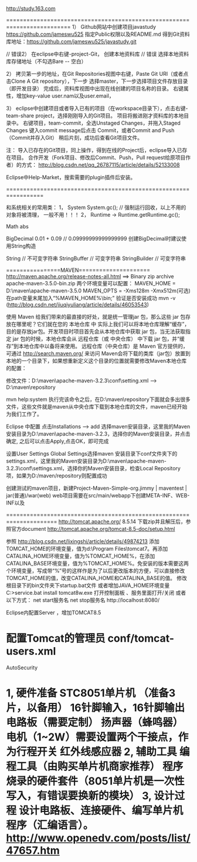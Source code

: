 ﻿http://study.163.com

=========================================================================
1） Github网站中创建项目javastudy   https://github.com/jameswu525
	指定Public权限以及README.md
	得到Git资料库地址：https://github.com/jameswu525/javastudy.git

// 错误2） 在eclipse中右键-project-Git， 创建本地资料库
// 错误	选择本地资料库存储地址（不勾选Bare -- 空白）

2） 拷贝第一步的地址，在Git Repositories视图中右键，Paste Git URI（或者点击Clone A Git repository），下一步
	选择master，下一步选择项目文件存放目录（即开发目录）
	完成后，资料库视图中出现在线创建的项目名称的目录。
	右键属性，增加key-value user.nam以及user.email，
	

3） eclipse中创建项目或者导入已有的项目（在workspace目录下），点击右键-team-share project，选择刚刚导入的Git项目。
	项目将搬进刚才资料库的本地目录中。
	右键项目，team-commit，全选Unstaged Changes，并拖入Staged Changes
	键入commit message后点击 Commit，或者Commit and Push（Commit并存入Git）
	稍后片刻，成功后查看Git项目文件。

注： 导入已存在的Git项目，同上操作，得到在线的Project后，eclipse导入已存在项目。
合作开发（Fork项目、修改后Commit、Push，Pull request给原项目作者）的方式： http://blog.csdn.net/qq_26787115/article/details/52133008

Eclipse中Help-Market，搜索需要的plugin插件后安装。

=================================================================

和系统相关的常用类：
1， System
	System.gc(); // 强制运行回收，以上不用的对象将被清理，  一般不用！！！
2， Runtime   -> Runtime.getRuntime.gc();

Math
abs

BigDecimal
0.01 + 0.09  // 0.09999999999999999
创建BigDecimal时建议使用String构造



String   // 不可变字符串
StringBuffer // 可变字符串
StringBuilder // 可变字符串



================MAVEN=====================
http://maven.apache.org/release-notes-all.html
==> Binary zip archive	apache-maven-3.5.0-bin.zip
两个环境变量可以配置：
MAVEN_HOME = D:\maven\apache-maven-3.5.0
MAVEN_OPTS = -Xms128m -Xmx512m(可选)
在path变量末尾加入“%MAVEN_HOME%\bin;”
验证是否安装成功       mvn -v
(http://blog.csdn.net/jiuqiyuliang/article/details/46053543)

使用 Maven 给我们带来的最直接的好处，就是统一管理jar 包，那么这些 jar 包存放在哪里呢？它们就在您的 本地仓库 中
实际上我们可以将本地仓库理解“缓存”，目的是存放jar包。开发项目时项目首先会从本地仓库中获取 jar 包，当无法获取指定 jar 包的时候，本地仓库会从 远程仓库（或 中央仓库） 中下载 jar 包，并“缓存”到本地仓库中以备将来使用。
远程仓库（中央仓库）是 Maven 官方提供的，可通过 http://search.maven.org/ 来访问
Maven会将下载的类库（jar包）放置到本地的一个目录下，如果想重新定义这个目录的位置就需要修改Maven本地仓库的配置：

修改文件：D:\maven\apache-maven-3.2.3\conf\setting.xml
--> <localRepository>D:\maven\repository</localRepository>

mvn help:system
执行完该命令之后，在D:\maven\repository下面就会多出很多文件，这些文件就是maven从中央仓库下载到本地仓库的文件，maven已经开始为我们工作了。


Eclipse 中配置
点击Installations –> add 选择maven安装目录，这里我的Maven安装目录为D:\maven\apache-maven-3.2.3，选择你的Maven安装目录，并点击确定, 之后可以点击Apply,点击OK，即可完成 

设置User Settings 
Global Settings选择maven 安装目录下conf文件夹下的settings.xml，这里我的Maven安装目录为D:\maven\apache-maven-3.2.3\conf\settings.xml，选择你的Maven安装目录，检查Local Repository 项，如果为D:/maven/repository则配置成功

创建测试的maven项目，新建Project-Maven-Simple-org.jimmy | maventest | jar(普通)/war(web)
web项目需要在src/main/webapp下创建META-INF、WEB-INF以及 


=====================================================================
http://tomcat.apache.org/       8.5.14
下载zip并且解压后，参照官方document   http://tomcat.apache.org/tomcat-8.5-doc/setup.html

参照 http://blog.csdn.net/lixingshi/article/details/49874213
添加TOMCAT_HOME的环境变量，值为d:\Program Files\tomcat7。再添加CATALINA_HOME环境变量，值为%TOMCAT_HOME%，在添加CATALINA_BASE环境变量，值为%TOMCAT_HOME%。免安装的版本需要这两个环境变量，写成带“%”号的这样作是为了以后更改版本的方便，可以直接修改TOMCAT_HOME的值，改变CATALINA_HOME和CATALINA_BASE的值。
修改根目录下的bin文件夹下startup.bat文件
或者增加JAVA_HOME环境变量
C:\>service.bat install
tomcat8w.exe 打开控制面板  、服务里面打开/关闭         或者以下方式：
net start服务名
net stop服务名
http://localhost:8080/

Eclipse内配置Server ，增加TOMCAT8.5

配置Tomcat的管理员
conf/tomcat-users.xml
<role rolename="manager-gui"/>
<user username="tomcat" password="s3cret" roles="manager-gui"/>
===========================================================
AutoSecurity

1, 硬件准备
	STC8051单片机 （准备3片，以备用） 16针脚输入，16针脚输出
	电路板（需要定制）
	扬声器（蜂鸣器）
	电机（1~2W）需要设置两个干接点，作为行程开关
	红外线感应器
2, 辅助工具
	编程工具（由购买单片机商家推荐）
	程序烧录的硬件套件（8051单片机是一次性写入，有错误要换新的模块）
3, 设计过程
	设计电路板、连接硬件、编写单片机程序（汇编语言）。
		http://www.openedv.com/posts/list/47657.htm
==============================================================
